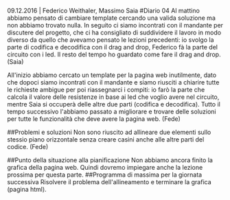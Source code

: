 09.12.2016 | Federico Weithaler, Massimo Saia
#Diario 04
Al mattino abbiamo pensato di cambiare template cercando una valida soluzione ma non abbiamo trovato nulla. In seguito ci siamo incontrati con il mandante per discutere del progetto, che ci ha consigliato di suddividere il lavoro in modo diverso da quello che avevamo pensato le lezioni precedenti: io svolgo la parte di codifica e decodifica con il drag and drop, Federico fà la parte del circuito con i led.
Il resto del tempo ho guardato come fare il drag and drop. (Saia)

All'inizio abbiamo cercato un template per la pagina web inutilmente, dato che dopoci siamo incontrati con il mandante e siamo riusciti a chiarire tutte le richieste ambigue per poi riassegnarci i compiti: io farò la parte che calcola il valore delle resistenze in base ai led che voglio avere nel circuito, mentre Saia si occuperà delle altre due parti (codifica e decodifica). Tutto il tempo successivo l'abbiamo passato a migliorare e trovare delle soluzioni per tutte le funzionalità che deve avere la pagina web. (Fede)

##Problemi e soluzioni
Non sono riuscito ad allineare due elementi sullo stessio piano orizzontale senza creare casini anche alle altre parti del codice. (Fede)

##Punto della situazione alla pianificazione
Non abbiamo ancora finito la grafica della pagina web. Quindi dovremo impiegare anche la lezione prossima per questa parte.
##Programma di massima per la giornata successiva
Risolvere il problema dell'allineamento e terminare la grafica (pagina html).
